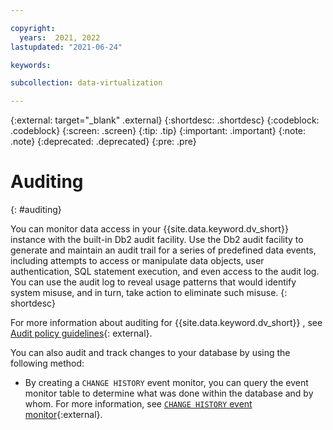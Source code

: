 ```yaml
---

copyright:
  years:  2021, 2022
lastupdated: "2021-06-24"

keywords: 

subcollection: data-virtualization

---
```


<!-- Attribute definitions --> 
{:external: target="_blank" .external}
{:shortdesc: .shortdesc}
{:codeblock: .codeblock}
{:screen: .screen}
{:tip: .tip}
{:important: .important}
{:note: .note}
{:deprecated: .deprecated}
{:pre: .pre}

# Auditing
{: #auditing}

You can monitor data access in your {{site.data.keyword.dv_short}}  instance with the built-in Db2 audit facility. Use the Db2 audit facility to generate and maintain an audit trail for a series of predefined data events, including attempts to access or manipulate data objects, user authentication, SQL statement execution, and even access to the audit log. You can use the audit log to reveal usage patterns that would identify system misuse, and in turn, take action to eliminate such misuse.
{: shortdesc}

For more information about auditing for {{site.data.keyword.dv_short}} , see [Audit policy guidelines](https://dataplatform.cloud.ibm.com/docs/content/dvaas/dv-object-management.html){: external}.


You can also audit and track changes to your database by using the following method:
* By creating a `CHANGE HISTORY` event monitor, you can query the event monitor table to determine what was done within the database and by whom. For more information, see [`CHANGE HISTORY` event monitor](https://www.ibm.com/support/knowledgecenter/en/SSEPGG_11.1.0/com.ibm.db2.luw.sql.ref.doc/doc/r0059363.html){:external}.